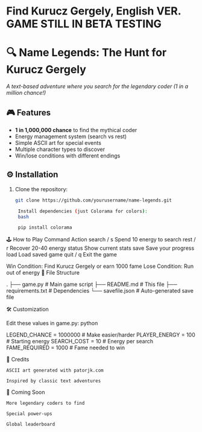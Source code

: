 # Find Kurucz Gergely, English VER.  GAME STILL IN BETA TESTING
# 🔍 Name Legends: The Hunt for Kurucz Gergely

_A text-based adventure where you search for the legendary coder (1 in a million chance!)_



## 🎮 Features
- **1 in 1,000,000 chance** to find the mythical coder
- Energy management system (search vs rest)
- Simple ASCII art for special events
- Multiple character types to discover
- Win/lose conditions with different endings

## ⚙️ Installation
1. Clone the repository:
   ```bash
   git clone https://github.com/yourusername/name-legends.git

    Install dependencies (just Colorama for colors):
    bash

    pip install colorama

🕹️ How to Play
Command	Action
search / s	Spend 10 energy to search
rest / r	Recover 20-40 energy
status	Show current stats
save	Save your progress
load	Load saved game
quit / q	Exit the game

Win Condition: Find Kurucz Gergely or earn 1000 fame
Lose Condition: Run out of energy
📂 File Structure

.
├── game.py            # Main game script
├── README.md          # This file
├── requirements.txt   # Dependencies
└── savefile.json      # Auto-generated save file

🛠️ Customization

Edit these values in game.py:
python

LEGEND_CHANCE = 1000000    # Make easier/harder
PLAYER_ENERGY = 100        # Starting energy
SEARCH_COST = 10           # Energy per search
FAME_REQUIRED = 1000       # Fame needed to win

📜 Credits

    ASCII art generated with patorjk.com

    Inspired by classic text adventures

🌟 Coming Soon

    More legendary coders to find

    Special power-ups

    Global leaderboard





    
